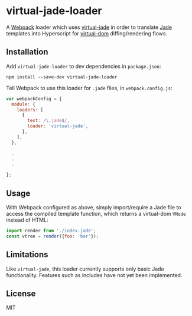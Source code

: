 # virtual-jade-loader

A [Webpack](https://webpack.github.io/) loader which uses
[virtual-jade](https://github.com/jonathanong/virtual-jade) in order to
translate [Jade](http://jade-lang.com/) templates into Hyperscript for
[virtual-dom](https://github.com/Matt-Esch/virtual-dom) diffing/rendering
flows.

## Installation

Add `virtual-jade-loader` to dev dependencies in `package.json`:

    npm install --save-dev virtual-jade-loader

Tell Webpack to use this loader for `.jade` files, in `webpack.config.js`:

```javascript
var webpackConfig = {
  module: {
    loaders: [
      {
        test: /\.jade$/,
        loader: 'virtual-jade',
      },
    ],
  },

  .
  .
  .

};
```

## Usage

With Webpack configured as above, simply import/require a Jade file to
access the compiled template function, which returns a virtual-dom `VNode`
instead of HTML:

```javascript
import render from './index.jade';
const vtree = render({foo: 'bar'});
```

## Limitations

Like `virtual-jade`, this loader currently supports only basic Jade
functionality. Features such as includes have not yet been implemented.

## License

MIT
